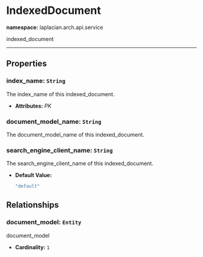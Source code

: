 # **IndexedDocument**
**namespace:** laplacian.arch.api.service

indexed_document



---

## Properties

### index_name: `String`
The index_name of this indexed_document.
- **Attributes:** *PK*

### document_model_name: `String`
The document_model_name of this indexed_document.

### search_engine_client_name: `String`
The search_engine_client_name of this indexed_document.
- **Default Value:**
  ```kotlin
  "default"
  ```

## Relationships

### document_model: `Entity`
document_model
- **Cardinality:** `1`